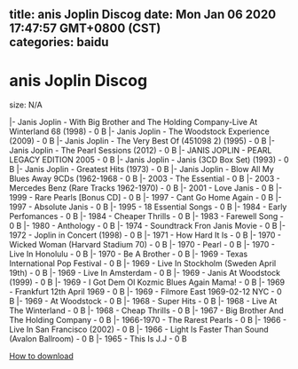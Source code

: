 
title: anis Joplin Discog
date: Mon Jan 06 2020 17:47:57 GMT+0800 (CST)    
categories: baidu
---

# anis Joplin Discog
size: N/A
 
 
|- Janis Joplin - With Big Brother and The Holding Company-Live At Winterland 68 (1998) - 0 B
|- Janis Joplin - The Woodstock Experience (2009) - 0 B
|- Janis Joplin - The Very Best Of (451098 2) (1995) - 0 B
|- Janis Joplin - The Pearl Sessions (2012) - 0 B
|- JANIS JOPLIN - PEARL LEGACY EDITION 2005 - 0 B
|- Janis Joplin - Janis (3CD Box Set) (1993) - 0 B
|- Janis Joplin - Greatest Hits (1973) - 0 B
|- Janis Joplin - Blow All My Blues Away 9CDs (1962-1968 - 0 B
|- 2003 - The Essential - 0 B
|- 2003 - Mercedes Benz (Rare Tracks 1962-1970) - 0 B
|- 2001 - Love Janis - 0 B
|- 1999 - Rare Pearls [Bonus CD] - 0 B
|- 1997 - Cant Go Home Again - 0 B
|- 1997 - Absolute Janis - 0 B
|- 1995 - 18 Essential Songs - 0 B
|- 1984 - Early Perfomances - 0 B
|- 1984 - Cheaper Thrills - 0 B
|- 1983 - Farewell Song - 0 B
|- 1980 - Anthology - 0 B
|- 1974 - Soundtrack Fron Janis Movie - 0 B
|- 1972 - Joplin in Concert (1998) - 0 B
|- 1971 - How Hard It Is - 0 B
|- 1970 - Wicked Woman (Harvard Stadium 70) - 0 B
|- 1970 - Pearl - 0 B
|- 1970 - Live In Honolulu - 0 B
|- 1970 - Be A Brother - 0 B
|- 1969 - Texas International Pop Festival - 0 B
|- 1969 - Live In Stockholm (Sweden April 19th) - 0 B
|- 1969 - Live In Amsterdam - 0 B
|- 1969 - Janis At Woodstock (1999) - 0 B
|- 1969 - I Got Dem Ol Kozmic Blues Again Mama! - 0 B
|- 1969 - Frankfurt 12th April 1969 - 0 B
|- 1969 - Filmore East 1969-02-12 NYC - 0 B
|- 1969 - At Woodstock - 0 B
|- 1968 - Super Hits - 0 B
|- 1968 - Live At The Winterland - 0 B
|- 1968 - Cheap Thrills - 0 B
|- 1967 - Big Brother And The Holding Company - 0 B
|- 1966-1970 - The Rarest Pearls - 0 B
|- 1966 - Live In San Francisco (2002) - 0 B
|- 1966 - Light Is Faster Than Sound (Avalon Ballroom) - 0 B
|- 1965 - This Is J.J - 0 B

[How to download](https://bpcam.bemobtrk.com/go/2ceec3aa-1ca2-46d6-b9ff-aaa5c184517c?jno=3501)